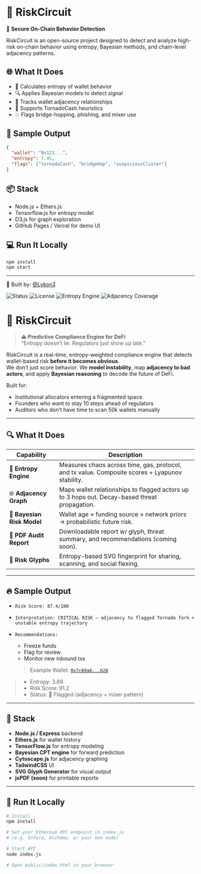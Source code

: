 # 🧠 RiskCircuit

🚨 **Secure On-Chain Behavior Detection**

RiskCircuit is an open-source project designed to detect and analyze high-risk on-chain behavior using entropy, Bayesian methods, and chain-level adjacency patterns.

## 🌐 What It Does

- 🧠 Calculates entropy of wallet behavior
- 🔍 Applies Bayesian models to detect signal
- 🧬 Tracks wallet adjacency relationships
- 🧠 Supports TornadoCash heuristics
- 💥 Flags bridge-hopping, phishing, and mixer use

## 🧪 Sample Output
```json
{
  "wallet": "0x123...",
  "entropy": 7.45,
  "flags": ["tornadoCash", "bridgeHop", "suspiciousCluster"]
}
```

## 📦 Stack

- Node.js + Ethers.js
- Tensorflow.js for entropy model
- D3.js for graph exploration
- GitHub Pages / Vercel for demo UI

## 💻 Run It Locally
```bash
npm install
npm start
```

---

🤝 Built by: [@Lykon3](https://twitter.com/lykon3)

![Status](https://img.shields.io/badge/status-live-green)
![License](https://img.shields.io/badge/license-MIT-blue)
![Entropy Engine](https://img.shields.io/badge/entropy-analysis-critical-red)
![Adjacency Coverage](https://img.shields.io/badge/hop-depth-3-lightgrey)

# 🧠 RiskCircuit

> ⚠️ **Predictive Compliance Engine for DeFi**  
> “Entropy doesn’t lie. Regulators just show up late.”

RiskCircuit is a real-time, entropy-weighted compliance engine that detects wallet-based risk **before it becomes obvious**.  
We don’t just score behavior. We **model instability**, map **adjacency to bad actors**, and apply **Bayesian reasoning** to decode the future of DeFi.

Built for:
- Institutional allocators entering a fragmented space
- Founders who want to stay 10 steps ahead of regulators
- Auditors who don’t have time to scan 50k wallets manually

---

## 🔍 What It Does

| Capability | Description |
|------------|-------------|
| 🧮 **Entropy Engine** | Measures chaos across time, gas, protocol, and tx value. Composite scores + Lyapunov stability. |
| 🌐 **Adjacency Graph** | Maps wallet relationships to flagged actors up to 3 hops out. Decay-based threat propagation. |
| 🧠 **Bayesian Risk Model** | Wallet age × funding source × network priors → probabilistic future risk. |
| 🧾 **PDF Audit Report** | Downloadable report w/ glyph, threat summary, and recommendations (coming soon). |
| 🎯 **Risk Glyphs** | Entropy-based SVG fingerprint for sharing, scanning, and social flexing. |

---

## 🔥 Sample Output

- `Risk Score: 87.4/100`
- `Interpretation: CRITICAL RISK — adjacency to flagged Tornado fork + unstable entropy trajectory`
- `Recommendations:`  
  - Freeze funds  
  - Flag for review  
  - Monitor new inbound txs
 
  > Example Wallet: [`0x7c69a6...b28`](https://etherscan.io/address/0x7c69a6395b283347fce5b3b5a17277e49d6b7b28)  
> - Entropy: 3.89  
> - Risk Score: 91.2  
> - Status: 🔴 Flagged (adjacency + mixer pattern)

---

## 🧱 Stack

- **Node.js / Express** backend
- **Ethers.js** for wallet history
- **TensorFlow.js** for entropy modeling
- **Bayesian CPT engine** for forward prediction
- **Cytoscape.js** for adjacency graphing
- **TailwindCSS** UI
- **SVG Glyph Generator** for visual output
- **jsPDF (soon)** for printable reports

---

## 🚀 Run It Locally

```bash
# Install
npm install

# Set your Ethereum RPC endpoint in index.js
# (e.g. Infura, Alchemy, or your own node)

# Start API
node index.js

# Open public/index.html in your browser
